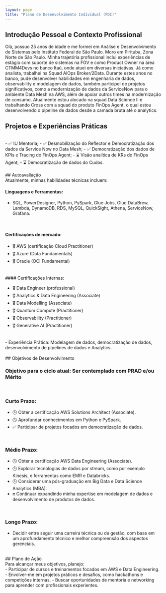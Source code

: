 ```yaml
---
layout: page
title: "Plano de Desenvolvimento Individual (PDI)"
---
```


## Introdução Pessoal e Contexto Profissional

Olá, possuo 25 anos de idade e me formei em Análise e Desenvolvimento de Sistemas pelo Instituto Federal de São Paulo. Moro em Pirituba, Zona Norte de São Paulo. Minha trajetória profissional inclui experiências de estágio com suporte de sistemas na FGV e como Product Owner na área CTMM4Devs no banco Itaú, onde atuei em diversas iniciativas. Já como analista, trabalhei na Squad AIOps Broker/2Data. Durante estes anos no banco, pude desenvolver habilidades em engenharia de dados, observability e modelagem de dados, também participei de projetos significativos, como a modernização de dados da ServiceNow para o ambiente Data Mesh na AWS, além de apoiar outros times na modernização de consumo. Atualmente estou alocado na squad Data Science II e trabalhando Cross com a squad do produto FinOps Agent, o qual estou desenvolvendo o pipeline de dados desde a camada bruta até o analytics.
<br>

## Projetos e Experiências Práticas
<br>
- ✅ IU Mentoria;
- ✅ Desmobilização do Reflector e Democratização dos dados da Service Now no Data Mesh;
- ✅ Democratização dos dados de KPIs e Tracing do FinOps Agent;
- ⌛ Visão analítica de KRs do FinOps Agent;
- ⌛ Democratização de dados do Cudos.
<br>
<br>
## Autoavaliação
<br>
Atualmente, minhas habilidades técnicas incluem:
<br>

#### Linguagens e Ferramentas:

- SQL, PowerDesigner, Python, PySpark, Glue Jobs, Glue DataBrew, Lambda, DynamoDB, RDS, MySQL, QuickSight, Athena, ServiceNow, Grafana.
<br>

#### Certificações de mercado:

- 🎖️ AWS (certificação Cloud Practitioner)
- 🎖️ Azure (Data Fundamentals)
- 🎖️ Oracle (OCI Fundamental)
 <br>
#### Certificações Internas:

- 🎖️ Data Engineer (professional)
- 🎖️ Analytics & Data Engineering (Associate)
- 🎖️ Data Modelling (Associate)
- 🎖️ Quantum Compute (Practitioner)
- 🎖️ Observability (Practitioner)
- 🎖️ Generative AI (Practitioner)
<br>
- Experiência Prática: Modelagem de dados, democratização de dados, desenvolvimento de pipelines de dados e Analytics.
<br>
<br>
## Objetivos de Desenvolvimento
<br>

### Objetivo para o ciclo atual: Ser contemplado com PRAD e/ou Mérito
<br>

### Curto Prazo:

- 🕓 Obter a certificação AWS Solutions Architect (Associate).
- 🕓 Aprofundar conhecimentos em Python e PySpark.
- ✅ Participar de projetos focados em democratização de dados.
<br>

### Médio Prazo:

- 🕓 Obter a certificação AWS Data Engineering (Associate).
- 🕓 Explorar tecnologias de dados por stream, como por exemplo Kinesis, e ferramentas como EMR e Databricks.
- 🕓 Considerar uma pós-graduação em Big Data e Data Science Analytics (MBA).
- 🔛 Continuar expandindo minha expertise em modelagem de dados e desenvolvimento de produtos de dados.
<br>

### Longo Prazo:

- Decidir entre seguir uma carreira técnica ou de gestão, com base em um aprofundamento técnico e melhor compreensão dos aspectos gerenciais.

<br>
## Plano de Ação
<br>
Para alcançar meus objetivos, planejo:
<br>
- Participar de cursos e treinamentos focados em AWS e Data Engineering.
- Envolver-me em projetos práticos e desafios, como hackathons e competições internas.
- Buscar oportunidades de mentoria e networking para aprender com profissionais experientes.
